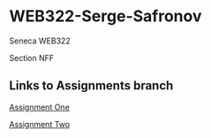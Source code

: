 # WEB322-Serge-Safronov

Seneca WEB322

Section NFF

## Links to Assignments branch

[Assignment One](https://github.com/sergesafronov/WEB322-Serge-Safronov/tree/assignments/Assignment_One)

[Assignment Two](https://github.com/sergesafronov/WEB322-Serge-Safronov/tree/assignments/Assignment_Two)
